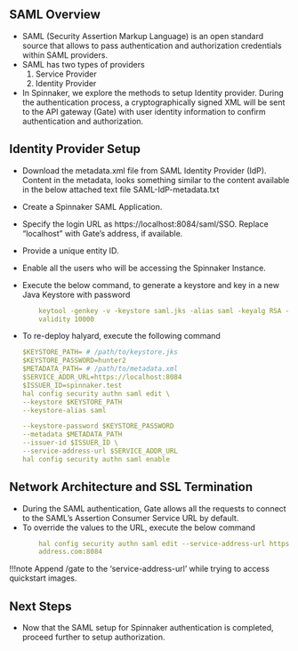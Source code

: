 ## SAML Overview
* SAML (Security Assertion Markup Language) is an open standard source that allows to pass
authentication and authorization credentials within SAML providers.
* SAML has two types of providers
	1. Service Provider
	2. Identity Provider
* In Spinnaker, we explore the methods to setup Identity provider. During the authentication
process, a cryptographically signed XML will be sent to the API gateway (Gate) with user identity
information to confirm authentication and authorization.

## Identity Provider Setup
* Download the metadata.xml file from SAML Identity Provider (IdP). Content in the metadata,
looks something similar to the content available in the below attached text file
	SAML-IdP-metadata.txt
* Create a Spinnaker SAML Application.
* Specify the login URL as https://localhost:8084/saml/SSO. Replace “localhost” with Gate’s
address, if available.
* Provide a unique entity ID.
* Enable all the users who will be accessing the Spinnaker Instance.
* Execute the below command, to generate a keystore and key in a new Java Keystore with
password
	```yaml
		keytool -genkey -v -keystore saml.jks -alias saml -keyalg RSA -keysize 2048 -
		validity 10000
	```

* To re-deploy halyard, execute the following command
	```yaml
	$KEYSTORE_PATH= # /path/to/keystore.jks
	$KEYSTORE_PASSWORD=hunter2
	$METADATA_PATH= # /path/to/metadata.xml
	$SERVICE_ADDR_URL=https://localhost:8084
	$ISSUER_ID=spinnaker.test
	hal config security authn saml edit \
	--keystore $KEYSTORE_PATH
	--keystore-alias saml

	--keystore-password $KEYSTORE_PASSWORD
	--metadata $METADATA_PATH
	--issuer-id $ISSUER_ID \
	--service-address-url $SERVICE_ADDR_URL
	hal config security authn saml enable
	```
	
## Network Architecture and SSL Termination
* During the SAML authentication, Gate allows all the requests to connect to the SAML’s Assertion
Consumer Service URL by default.
* To override the values to the URL, execute the below command
	```yaml
		hal config security authn saml edit --service-address-url https://my-real-gate-
		address.com:8084
	```
!!!note
	Append /gate to the ‘service-address-url’ while trying to access quickstart images.
	
## Next Steps
* Now that the SAML setup for Spinnaker authentication is completed, proceed further to setup
authorization.